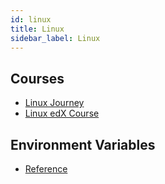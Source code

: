 ```yaml
---
id: linux
title: Linux
sidebar_label: Linux
---
```


## Courses

- [Linux Journey](https://linuxjourney.com/)
- [Linux edX Course](https://www.edx.org/course/introduction-to-linux)

## Environment Variables

- [Reference](https://linuxize.com/post/how-to-set-and-list-environment-variables-in-linux/)
